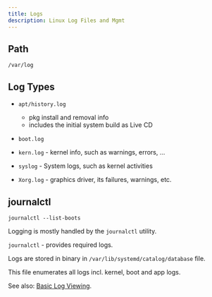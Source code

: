 ```yaml
---
title: Logs
description: Linux Log Files and Mgmt
---
```


## Path

```/var/log```

## Log Types

- `apt/history.log`
	- pkg install and removal info
	- includes the initial system build as Live CD

- `boot.log`
- `kern.log` - kernel info, such as warnings, errors, ...

- `syslog` - System logs, such as kernel activities
- `Xorg.log` - graphics driver, its failures, warnings, etc.

## journalctl 

```journalctl --list-boots```

Logging is mostly handled by the `journalctl` utility.

`journalctl` - provides required logs.

Logs are stored in binary in `/var/lib/systemd/catalog/database` file.

This file enumerates all logs incl. kernel, boot and app logs.


See also: [Basic Log Viewing](journalctl.md).
